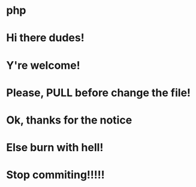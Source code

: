 # php
# Hi there dudes!
# Y're welcome!
# Please, PULL before change the file!
# Ok, thanks for the notice
# Else burn with hell!
# Stop commiting!!!!!